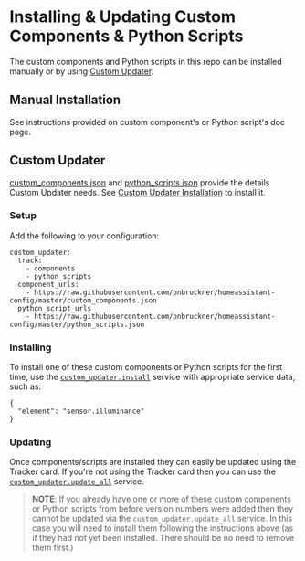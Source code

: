 # Installing & Updating Custom Components & Python Scripts
The custom components and Python scripts in this repo can be installed manually or by using [Custom Updater](https://github.com/custom-components/custom_updater).
## Manual Installation
See instructions provided on custom component's or Python script's doc page.
## Custom Updater
[custom_components.json](../custom_components.json) and [python_scripts.json](../python_scripts.json) provide the details Custom Updater needs. See [Custom Updater Installation](https://github.com/custom-components/custom_updater/wiki/Installation) to install it.
### Setup
Add the following to your configuration:
```
custom_updater:
  track:
    - components
    - python_scripts
  component_urls:
    - https://raw.githubusercontent.com/pnbruckner/homeassistant-config/master/custom_components.json
  python_script_urls
    - https://raw.githubusercontent.com/pnbruckner/homeassistant-config/master/python_scripts.json
```
### Installing
To install one of these custom components or Python scripts for the first time, use the [`custom_updater.install`](https://github.com/custom-components/custom_updater/wiki/Services#install-element-cardcomponentpython_script) service with appropriate service data, such as:
```
{
  "element": "sensor.illuminance"
}
```
### Updating
Once components/scripts are installed they can easily be updated using the Tracker card. If you're not using the Tracker card then you can use the [`custom_updater.update_all`](https://github.com/custom-components/custom_updater/wiki/Services#update-all) service.

> __NOTE__: If you already have one or more of these custom components or Python scripts from before version numbers were added then they cannot be updated via the `custom_updater.update_all` service. In this case you will need to install them following the instructions above (as if they had not yet been installed. There should be no need to remove them first.)
